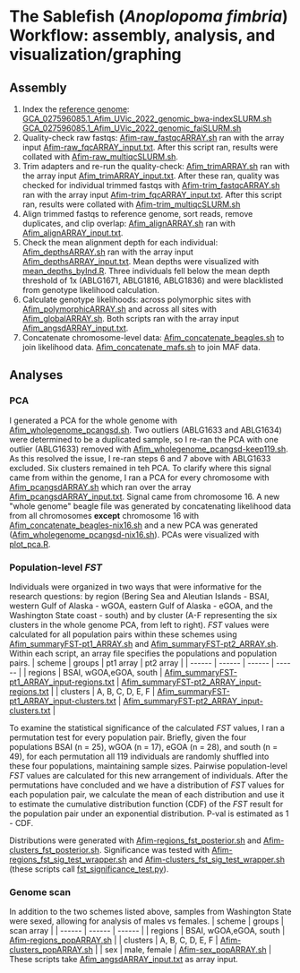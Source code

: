 # The Sablefish (_Anoplopoma fimbria_) Workflow:  assembly, analysis, and visualization/graphing

## Assembly
1) Index the [reference genome](https://ftp.ncbi.nlm.nih.gov/genomes/genbank/vertebrate_other/Anoplopoma_fimbria/latest_assembly_versions/GCA_027596085.2_Afim_UVic_2022/GCA_027596085.2_Afim_UVic_2022_genomic.fna.gz):
[GCA_027596085.1_Afim_UVic_2022_genomic_bwa-indexSLURM.sh](https://github.com/letimm/sablefish_lcWGS/blob/main/scripts/GCA_027596085.1_Afim_UVic_2022_genomic_bwa-indexSLURM.sh)
[GCA_027596085.1_Afim_UVic_2022_genomic_faiSLURM.sh](https://github.com/letimm/sablefish_lcWGS/blob/main/scripts/GCA_027596085.1_Afim_UVic_2022_genomic_faiSLURM.sh)
2) Quality-check  raw fastqs:
[Afim-raw_fastqcARRAY.sh](https://github.com/letimm/sablefish_lcWGS/blob/main/scripts/Afim-raw_fastqcARRAY.sh) ran with the array input [Afim-raw_fqcARRAY_input.txt](https://github.com/letimm/sablefish_lcWGS/blob/main/scripts/Afim-raw_fqcARRAY_input.txt).
After this script ran, results were collated with [Afim-raw_multiqcSLURM.sh](https://github.com/letimm/sablefish_lcWGS/blob/main/scripts/Afim-raw_multiqcSLURM.sh).
3) Trim adapters and re-run the quality-check:
[Afim_trimARRAY.sh](https://github.com/letimm/sablefish_lcWGS/blob/main/scripts/Afim_trimARRAY.sh) ran with the array input [Afim_trimARRAY_input.txt](https://github.com/letimm/sablefish_lcWGS/blob/main/scripts/Afim_trimARRAY_input.txt).
After these ran, quality was checked for individual trimmed fastqs with
[Afim-trim_fastqcARRAY.sh](https://github.com/letimm/sablefish_lcWGS/blob/main/scripts/Afim-trim_fastqcARRAY.sh) ran with the array input [Afim-trim_fqcARRAY_input.txt](https://github.com/letimm/sablefish_lcWGS/blob/main/scripts/Afim-trim_fqcARRAY_input.txt).
After this script ran, results were collated with [Afim-trim_multiqcSLURM.sh](https://github.com/letimm/sablefish_lcWGS/blob/main/scripts/Afim-trim_multiqcSLURM.sh)
4) Align trimmed fastqs to reference genome, sort reads, remove duplicates, and clip overlap:
[Afim_alignARRAY.sh](https://github.com/letimm/sablefish_lcWGS/blob/main/scripts/Afim_alignARRAY.sh) ran with [Afim_alignARRAY_input.txt](https://github.com/letimm/sablefish_lcWGS/blob/main/scripts/Afim_alignARRAY_input.txt).
5) Check the mean alignment depth for each individual:
[Afim_depthsARRAY.sh](https://github.com/letimm/sablefish_lcWGS/blob/main/scripts/Afim_depthsARRAY.sh) ran with the array input [Afim_depthsARRAY_input.txt](https://github.com/letimm/sablefish_lcWGS/blob/main/scripts/Afim_depthsARRAY_input.txt).
Mean depths were visualized with [mean_depths_byInd.R](https://github.com/letimm/sablefish_lcWGS/blob/main/scripts/mean_depths_byInd.R).
Three individuals fell below the mean depth threshold of 1x (ABLG1671, ABLG1816, ABLG1836) and were blacklisted from genotype likelihood calculation.
6) Calculate genotype likelihoods:
across polymorphic sites with [Afim_polymorphicARRAY.sh](https://github.com/letimm/sablefish_lcWGS/blob/main/scripts/Afim_polymorphicARRAY.sh) and across all sites with [Afim_globalARRAY.sh](https://github.com/letimm/sablefish_lcWGS/blob/main/scripts/Afim_globalARRAY.sh). Both scripts ran with the array input [Afim_angsdARRAY_input.txt](https://github.com/letimm/sablefish_lcWGS/blob/main/scripts/Afim_angsdARRAY_input.txt).
7) Concatenate chromosome-level data:
[Afim_concatenate_beagles.sh](https://github.com/letimm/sablefish_lcWGS/blob/main/scripts/Afim_concatenate_beagles.sh) to join likelihood data.
[Afim_concatenate_mafs.sh](https://github.com/letimm/sablefish_lcWGS/blob/main/scripts/Afim_concatenate_mafs.sh) to join MAF data.

## Analyses
### PCA
I generated a PCA for the whole genome with [Afim_wholegenome_pcangsd.sh](https://github.com/letimm/sablefish_lcWGS/blob/main/scripts/Afim_wholegenome_pcangsd.sh). Two outliers (ABLG1633 and ABLG1634) were determined to be a duplicated sample, so I re-ran the PCA with one outlier (ABLG1633) removed with [Afim_wholegenome_pcangsd-keep119.sh](https://github.com/letimm/sablefish_lcWGS/blob/main/scripts/Afim_wholegenome_pcangsd-keep119.sh). As this resolved the issue, I re-ran steps 6 and 7 above with ABLG1633 excluded.
Six clusters remained in teh PCA. To clarify where this signal came from within the genome, I ran a PCA for every chromosome with [Afim_pcangsdARRAY.sh](https://github.com/letimm/sablefish_lcWGS/blob/main/scripts/Afim_pcangsdARRAY.sh) which ran over the array [Afim_pcangsdARRAY_input.txt](https://github.com/letimm/sablefish_lcWGS/blob/main/scripts/Afim_pcangsdARRAY_input.txt).
Signal came from chromosome 16. A new "whole genome" beagle file was generated by concatenating likelihood data from all chromosomes **except** chromosome 16 with [Afim_concatenate_beagles-nix16.sh](https://github.com/letimm/sablefish_lcWGS/blob/main/scripts/Afim_concatenate_beagles-nix16.sh) and a new PCA was generated ([Afim_wholegenome_pcangsd-nix16.sh](https://github.com/letimm/sablefish_lcWGS/blob/main/scripts/Afim_wholegenome_pcangsd-nix16.sh)).
PCAs were visualized with [plot_pca.R](https://github.com/letimm/sablefish_lcWGS/blob/main/scripts/plot_pca.R).

### Population-level _FST_
Individuals were organized in two ways that were informative for the research questions: by region (Bering Sea and Aleutian Islands - BSAI, western Gulf of Alaska - wGOA, eastern Gulf of Alaska - eGOA, and the Washington State coast - south) and by cluster (A-F representing the six clusters in the whole genome PCA, from left to right).
_FST_ values were calculated for all population pairs within these schemes using [Afim_summaryFST-pt1_ARRAY.sh](https://github.com/letimm/sablefish_lcWGS/blob/main/scripts/Afim_summaryFST-pt1_ARRAY.sh) and [Afim_summaryFST-pt2_ARRAY.sh](https://github.com/letimm/sablefish_lcWGS/blob/main/scripts/Afim_summaryFST-pt2_ARRAY.sh). 
Within each script, an array file specifies the populations and population pairs.
| scheme | groups | pt1 array | pt2 array |
| ------ | ------ | ------ | ------ |
| regions | BSAI, wGOA,eGOA, south | [Afim_summaryFST-pt1_ARRAY_input-regions.txt] | [Afim_summaryFST-pt2_ARRAY_input-regions.txt] |
| clusters | A, B, C, D, E, F | [Afim_summaryFST-pt1_ARRAY_input-clusters.txt] | [Afim_summaryFST-pt2_ARRAY_input-clusters.txt] |

To examine the statistical significance of the calculated _FST_ values, I ran a permutation test for every population pair. Briefly, given the four populations BSAI (n = 25), wGOA (n = 17), eGOA (n = 28), and south (n = 49), for each permutation all 119 individuals are randomly shuffled into these four populations, maintaining sample sizes. Pairwise population-level _FST_ values are calculated for this new arrangement of individuals. After the permutations have concluded and we have a distribution of _FST_ values for each population pair, we calculate the mean of each distribution and use it to estimate the cumulative distribution function (CDF) of the _FST_ result for the population pair under an exponential distribution. P-val is estimated as 1 - CDF.

Distributions were generated with [Afim-regions_fst_posterior.sh](https://github.com/letimm/sablefish_lcWGS/blob/main/scripts/Afim-regions_fst_posterior.sh) and [Afim-clusters_fst_posterior.sh](https://github.com/letimm/sablefish_lcWGS/blob/main/scripts/Afim-clusters_fst_posterior.sh).
Significance was tested with [Afim-regions_fst_sig_test_wrapper.sh](https://github.com/letimm/sablefish_lcWGS/blob/main/scripts/Afim-regions_fst_sig_test_wrapper.sh) and [Afim-clusters_fst_sig_test_wrapper.sh](https://github.com/letimm/sablefish_lcWGS/blob/main/scripts/Afim-clusters_fst_sig_test_wrapper.sh) (these scripts call [fst_significance_test.py](https://github.com/letimm/WGSfqs-to-genolikelihoods/blob/main/fst_significance_test.py)).

### Genome scan
In addition to the two schemes listed above, samples from Washington State were sexed, allowing for analysis of males vs females.
| scheme | groups | scan array |
| ------ | ------ | ------ |
| regions | BSAI, wGOA,eGOA, south | [Afim-regions_popARRAY.sh] |
| clusters | A, B, C, D, E, F | [Afim-clusters_popARRAY.sh] |
| sex | male, female | [Afim-sex_popARRAY.sh] |
These scripts take [Afim_angsdARRAY_input.txt](https://github.com/letimm/sablefish_lcWGS/blob/main/scripts/Afim_angsdARRAY_input.txt) as array input.

[Afim_summaryFST-pt1_ARRAY_input-regions.txt]: <https://github.com/letimm/sablefish_lcWGS/blob/main/scripts/Afim_summaryFST-pt1_ARRAY_input-regions.txt>
[Afim_summaryFST-pt2_ARRAY_input-regions.txt]: <https://github.com/letimm/sablefish_lcWGS/blob/main/scripts/Afim_summaryFST-pt2_ARRAY_input-regions.txt>
[Afim_summaryFST-pt1_ARRAY_input-clusters.txt]: <https://github.com/letimm/sablefish_lcWGS/blob/main/scripts/Afim_summaryFST-pt1_ARRAY_input-clusters.txt>
[Afim_summaryFST-pt2_ARRAY_input-clusters.txt]: <https://github.com/letimm/sablefish_lcWGS/blob/main/scripts/Afim_summaryFST-pt2_ARRAY_input-clusters.txt>
[Afim-regions_popARRAY.sh]:
<https://github.com/letimm/sablefish_lcWGS/blob/main/scripts/Afim-regions_popARRAY.sh>
[Afim-clusters_popARRAY.sh]: <https://github.com/letimm/sablefish_lcWGS/blob/main/scripts/Afim-clusters_popARRAY.sh>
[Afim-sex_popARRAY.sh]:
<https://github.com/letimm/sablefish_lcWGS/blob/main/scripts/Afim-sex_popARRAY.sh>
